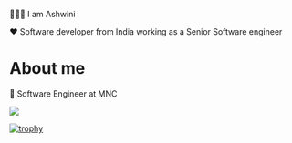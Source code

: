 🙋🏻‍♀️ I am Ashwini 
 
❤️ Software developer from India working as a Senior Software engineer
  
# About me 

💼 Software Engineer at MNC 

![](https://komarev.com/ghpvc/?username=your-github-ashu23queen) 

[![trophy](https://github-profile-trophy.vercel.app/?username=ashu23queen&theme=onedark)](https://github.com/ashu23queen/github-profile-trophy)
